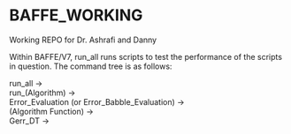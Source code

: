 # BAFFE_WORKING
Working REPO for Dr. Ashrafi and Danny

Within BAFFE/V7, run_all runs scripts to test the performance of the scripts in question. The command tree is as follows:

run_all -> <br>
   run_(Algorithm) -> <br>
      Error_Evaluation (or Error_Babble_Evaluation) -> <br>
	     (Algorithm Function) -> <br>
	     Gerr_DT -> <br>
